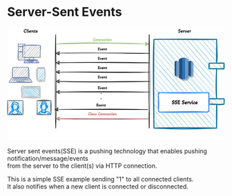 # Server-Sent Events

![](./sse.webp)

Server sent events(SSE) is a pushing technology that enables pushing notification/message/events  
from the server to the client(s) via HTTP connection.

This is a simple SSE example sending "1" to all connected clients.  
It also notifies when a new client is connected or disconnected.